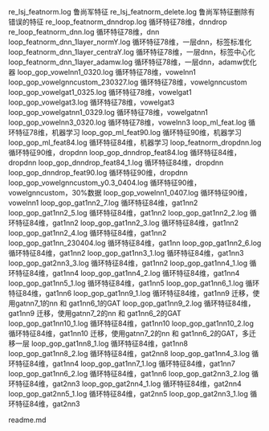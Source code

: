 re_lsj_featnorm.log
  鲁尚军特征
re_lsj_featnorm_delete.log
  鲁尚军特征删除有错误的特征
re_loop_featnorm_dnndrop.log
  循环特征78维，dnndrop
re_loop_featnorm_dnn.log
  循环特征78维，dnn
loop_featnorm_dnn_1layer_normY.log
  循环特征78维，一层dnn，标签标准化
loop_featnorm_dnn_1layer_centraY.log
  循环特征78维，一层dnn，标签中心化
loop_featnorm_dnn_1layer_adamw.log
  循环特征78维，一层dnn，adamw优化器
loop_gop_vowelnn1_0320.log
  循环特征78维，vowelnn1
loop_gop_vowelgnncustom_230327.log
  循环特征78维，vowelgnncustom
loop_gop_vowelgat1_0325.log
  循环特征78维，vowelgat1
loop_gop_vowelgat3.log
  循环特征78维，vowelgat3
loop_gop_vowelgatnn1_0329.log
  循环特征78维，vowelgatnn1
loop_gop_vowelnn3_0320.log
  循环特征78维，vowelnn3
loop_ml_feat.log
  循环特征78维，机器学习
loop_gop_ml_feat90.log
  循环特征90维，机器学习
loop_gop_ml_feat84.log
  循环特征84维，机器学习
loop_featnorm_dropdnn.log
  循环特征90维，dropdnn
loop_gop_dnndrop_feat84.log
  循环特征84维，dropdnn
loop_gop_dnndrop_feat84_1.log
  循环特征84维，dropdnn
loop_gop_dnndrop_feat90.log
  循环特征90维，dropdnn
loop_gop_vowelgnncustom_y0.3_0404.log
  循环特征90维，vowelgnncustom，30%数据
loop_gop_vowelnn1_0407.log
  循环特征90维，vowelnn1
loop_gop_gat1nn2_7.log
  循环特征84维，gat1nn2
loop_gop_gat1nn2_5.log
  循环特征84维，gat1nn2
loop_gop_gat1nn2_2.log
  循环特征84维，gat1nn2
loop_gop_gat1nn2_3.log
  循环特征84维，gat1nn2
loop_gop_gat1nn2_4.log
  循环特征84维，gat1nn2
loop_gop_gat1nn_230404.log
  循环特征84维，gat1nn
loop_gop_gat1nn2_6.log
  循环特征84维，gat1nn2
loop_gop_gat1nn3_1.log
  循环特征84维，gat1nn3
loop_gop_gat2nn3_3.log
  循环特征84维，gat1nn2
loop_gop_gat1nn4_1.log
  循环特征84维，gat1nn4
loop_gop_gat1nn4_2.log
  循环特征84维，gat1nn4
loop_gop_gat1nn5_1.log
  循环特征84维，gat1nn5
loop_gop_gat1nn6_1.log
  循环特征84维，gat1nn6
loop_gop_gat1nn9_1.log
  循环特征84维，gat1nn9 迁移，使用gatnn7_1的nn 和 gat1nn6_1的GAT
loop_gop_gat1nn9_2.log
  循环特征84维，gat1nn9 迁移，使用gatnn7_2的nn 和 gat1nn6_2的GAT
loop_gop_gat1nn10_1.log
  循环特征84维，gat1nn10
loop_gop_gat1nn10_2.log
  循环特征84维，gat1nn10 迁移，使用gatnn7_2的nn 和 gat1nn6_2的GAT，多迁移一层
loop_gop_gat1nn8_1.log
  循环特征84维，gat1nn8
loop_gop_gat1nn8_2.log
  循环特征84维，gat2nn8
loop_gop_gat1nn4_3.log
  循环特征84维，gat1nn4
loop_gop_gat1nn7_1.log
  循环特征84维，gat1nn7
loop_gop_gat1nn6_2.log
  循环特征84维，gat1nn6
loop_gop_gat2nn3_2.log
  循环特征84维，gat2nn3
loop_gop_gat2nn4_1.log
  循环特征84维，gat2nn4
loop_gop_gat2nn5_1.log
  循环特征84维，gat2nn5
loop_gop_gat2nn3_1.log
  循环特征84维，gat2nn3

readme.md
